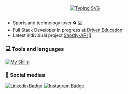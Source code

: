 <div align="center">
  <a href="https://git.io/typing-svg">
    <img src="https://readme-typing-svg.demolab.com?font=Fira+Code&weight=500&size=32&duration=2000&pause=2000&color=D3D3D3&center=true&vCenter=true&width=860&lines=👋🏼+Hi+there;🙋🏻‍♂️+My+name+is+Douglas+Semedo%2C+I&#39;m+24!" alt="Typing SVG">

  </a>
</div>

##
- Sports and technology lover :soccer: :computer:
- Full Stack Developer in progress at [Driven Education]
- Latest individual project [Shortly-API] :eyes:

### 💻 Tools and languages

[![My Skills](https://skillicons.dev/icons?i=linux,vscode,github,html,css,js,react,mongodb,postgres,aws,docker)](https://skillicons.dev)

### :iphone: Social medias

[![Linkedin Badge](https://img.shields.io/badge/-LinkedIn-blue?style=flat&logo=Linkedin&logoColor=white&link=https://www.linkedin.com/in/douglas-semedo-227905193/)](https://www.linkedin.com/in/douglas-semedo-227905193/)
[![Instagram Badge](https://img.shields.io/badge/-Instagram-C13584?style=flat&labelColor=C13584&logo=instagram&logoColor=white&link=https://www.instagram.com/douglasemedo/)](https://www.instagram.com/douglasemedo/)

[Driven Education]: https://www.linkedin.com/school/driven-education
[Shortly-API]: https://github.com/Dsemedo/projeto17-shortly
